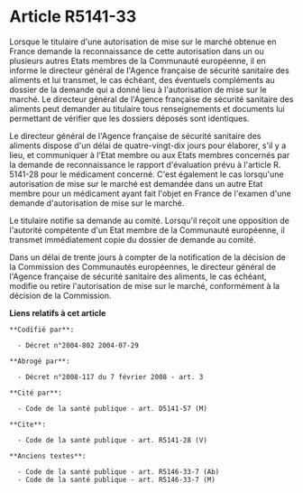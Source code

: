 # Article R5141-33

Lorsque le titulaire d'une autorisation de mise sur le marché obtenue en France demande la reconnaissance de cette
autorisation dans un ou plusieurs autres Etats membres de la Communauté européenne, il en informe le directeur général de
l'Agence française de sécurité sanitaire des aliments et lui transmet, le cas échéant, des éventuels compléments au dossier
de la demande qui a donné lieu à l'autorisation de mise sur le marché. Le directeur général de l'Agence française de sécurité
sanitaire des aliments peut demander au titulaire tous renseignements et documents lui permettant de vérifier que les
dossiers déposés sont identiques.

Le directeur général de l'Agence française de sécurité sanitaire des aliments dispose d'un délai de quatre-vingt-dix jours
pour élaborer, s'il y a lieu, et communiquer à l'Etat membre ou aux Etats membres concernés par la demande de reconnaissance
le rapport d'évaluation prévu à l'article R. 5141-28 pour le médicament concerné. C'est également le cas lorsqu'une
autorisation de mise sur le marché est demandée dans un autre Etat membre pour un médicament ayant fait l'objet en France de
l'examen d'une demande d'autorisation de mise sur le marché.

Le titulaire notifie sa demande au comité. Lorsqu'il reçoit une opposition de l'autorité compétente d'un Etat membre de la
Communauté européenne, il transmet immédiatement copie du dossier de demande au comité.

Dans un délai de trente jours à compter de la notification de la décision de la Commission des Communautés européennes, le
directeur général de l'Agence française de sécurité sanitaire des aliments, le cas échéant, modifie ou retire l'autorisation
de mise sur le marché, conformément à la décision de la Commission.

**Liens relatifs à cet article**

	**Codifié par**:

	  - Décret n°2004-802 2004-07-29

	**Abrogé par**:

	  - Décret n°2008-117 du 7 février 2008 - art. 3

	**Cité par**:

	  - Code de la santé publique - art. D5141-57 (M)

	**Cite**:

	  - Code de la santé publique - art. R5141-28 (V)

	**Anciens textes**:

	  - Code de la santé publique - art. R5146-33-7 (Ab)
	  - Code de la santé publique - art. R5146-33-7 (M)
